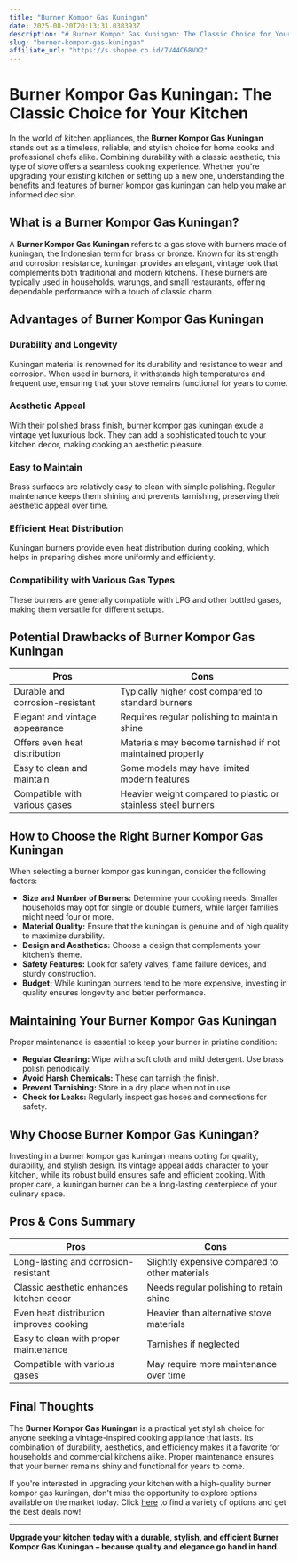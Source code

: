 ```yaml
---
title: "Burner Kompor Gas Kuningan"
date: 2025-08-20T20:13:31.038393Z
description: "# Burner Kompor Gas Kuningan: The Classic Choice for Your Kitchen..."
slug: "burner-kompor-gas-kuningan"
affiliate_url: "https://s.shopee.co.id/7V44C68VX2"
---
```

# Burner Kompor Gas Kuningan: The Classic Choice for Your Kitchen

In the world of kitchen appliances, the **Burner Kompor Gas Kuningan** stands out as a timeless, reliable, and stylish choice for home cooks and professional chefs alike. Combining durability with a classic aesthetic, this type of stove offers a seamless cooking experience. Whether you're upgrading your existing kitchen or setting up a new one, understanding the benefits and features of burner kompor gas kuningan can help you make an informed decision.

## What is a Burner Kompor Gas Kuningan?

A **Burner Kompor Gas Kuningan** refers to a gas stove with burners made of kuningan, the Indonesian term for brass or bronze. Known for its strength and corrosion resistance, kuningan provides an elegant, vintage look that complements both traditional and modern kitchens. These burners are typically used in households, warungs, and small restaurants, offering dependable performance with a touch of classic charm.

## Advantages of Burner Kompor Gas Kuningan

### Durability and Longevity

Kuningan material is renowned for its durability and resistance to wear and corrosion. When used in burners, it withstands high temperatures and frequent use, ensuring that your stove remains functional for years to come.

### Aesthetic Appeal

With their polished brass finish, burner kompor gas kuningan exude a vintage yet luxurious look. They can add a sophisticated touch to your kitchen decor, making cooking an aesthetic pleasure.

### Easy to Maintain

Brass surfaces are relatively easy to clean with simple polishing. Regular maintenance keeps them shining and prevents tarnishing, preserving their aesthetic appeal over time.

### Efficient Heat Distribution

Kuningan burners provide even heat distribution during cooking, which helps in preparing dishes more uniformly and efficiently.

### Compatibility with Various Gas Types

These burners are generally compatible with LPG and other bottled gases, making them versatile for different setups.

## Potential Drawbacks of Burner Kompor Gas Kuningan

| Pros | Cons |
|--------|--------|
| Durable and corrosion-resistant | Typically higher cost compared to standard burners |
| Elegant and vintage appearance | Requires regular polishing to maintain shine |
| Offers even heat distribution | Materials may become tarnished if not maintained properly |
| Easy to clean and maintain | Some models may have limited modern features |
| Compatible with various gases | Heavier weight compared to plastic or stainless steel burners |

## How to Choose the Right Burner Kompor Gas Kuningan

When selecting a burner kompor gas kuningan, consider the following factors:

- **Size and Number of Burners:** Determine your cooking needs. Smaller households may opt for single or double burners, while larger families might need four or more.
- **Material Quality:** Ensure that the kuningan is genuine and of high quality to maximize durability.
- **Design and Aesthetics:** Choose a design that complements your kitchen’s theme.
- **Safety Features:** Look for safety valves, flame failure devices, and sturdy construction.
- **Budget:** While kuningan burners tend to be more expensive, investing in quality ensures longevity and better performance.

## Maintaining Your Burner Kompor Gas Kuningan

Proper maintenance is essential to keep your burner in pristine condition:

- **Regular Cleaning:** Wipe with a soft cloth and mild detergent. Use brass polish periodically.
- **Avoid Harsh Chemicals:** These can tarnish the finish.
- **Prevent Tarnishing:** Store in a dry place when not in use.
- **Check for Leaks:** Regularly inspect gas hoses and connections for safety.

## Why Choose Burner Kompor Gas Kuningan?

Investing in a burner kompor gas kuningan means opting for quality, durability, and stylish design. Its vintage appeal adds character to your kitchen, while its robust build ensures safe and efficient cooking. With proper care, a kuningan burner can be a long-lasting centerpiece of your culinary space.

## Pros & Cons Summary

| Pros | Cons |
|---|---|
| Long-lasting and corrosion-resistant | Slightly expensive compared to other materials |
| Classic aesthetic enhances kitchen decor | Needs regular polishing to retain shine |
| Even heat distribution improves cooking | Heavier than alternative stove materials |
| Easy to clean with proper maintenance | Tarnishes if neglected |
| Compatible with various gases | May require more maintenance over time |

## Final Thoughts

The **Burner Kompor Gas Kuningan** is a practical yet stylish choice for anyone seeking a vintage-inspired cooking appliance that lasts. Its combination of durability, aesthetics, and efficiency makes it a favorite for households and commercial kitchens alike. Proper maintenance ensures that your burner remains shiny and functional for years to come.

If you're interested in upgrading your kitchen with a high-quality burner kompor gas kuningan, don't miss the opportunity to explore options available on the market today. Click [here](https://s.shopee.co.id/7V44C68VX2) to find a variety of options and get the best deals now!

---

**Upgrade your kitchen today with a durable, stylish, and efficient Burner Kompor Gas Kuningan – because quality and elegance go hand in hand.**